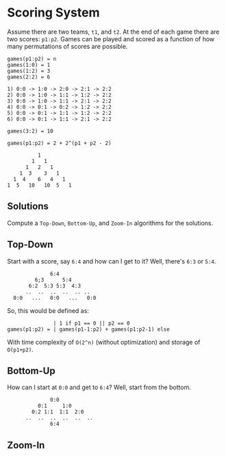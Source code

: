 # Scoring System

Assume there are two teams, `t1`, and `t2`. At the end of each game there are two
scores: `p1:p2`. Games can be played and scored as a function of how many
permutations of scores are possible.

```
games(p1:p2) = n
games(1:0) = 1
games(1:2) = 3
games(2:2) = 6

1) 0:0 -> 1:0 -> 2:0 -> 2:1 -> 2:2
2) 0:0 -> 1:0 -> 1:1 -> 1:2 -> 2:2
3) 0:0 -> 1:0 -> 1:1 -> 2:1 -> 2:2
4) 0:0 -> 0:1 -> 0:2 -> 1:2 -> 2:2
5) 0:0 -> 0:1 -> 1:1 -> 1:2 -> 2:2
6) 0:0 -> 0:1 -> 1:1 -> 2:1 -> 2:2

games(3:2) = 10

games(p1:p2) = 2 + 2^(p1 + p2 - 2)

          1
        1   1
      1   2   1
    1  3    3   1
  1  4    6   4   1
1  5   10   10  5   1
```

## Solutions

Compute a `Top-Down`, `Bottom-Up`, and `Zoom-In` algorithms for the solutions.

## Top-Down

Start with a score, say `6:4` and how can I get to it? Well, there's `6:3` or `5:4`.

```
              6:4
         6;3      5:4
       6:2  5:3 5:3  4:3
      ..  ..  ..  ..  .. ..
  0:0   ...   0:0   ...   0:0
```

So, this would be defined as:

```
               | 1 if p1 == 0 || p2 == 0
games(p1:p2) = | games(p1-1:p2) + games(p1:p2-1) else

```

With time complexity of `O(2^n)` (without optimization) and storage of `O(p1+p2)`.

## Bottom-Up

How can I start at `0:0` and get to `6:4`? Well, start from the bottom.

```
              0:0
          0:1     1:0
        0:2 1:1  1:1  2:0
      ..  ..  ..  ..  ..  ..
              6:4
```

## Zoom-In

